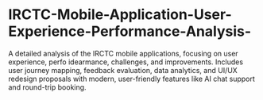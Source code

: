 # IRCTC-Mobile-Application-User-Experience-Performance-Analysis-
A detailed analysis of the IRCTC mobile applications, focusing on user experience, perfo idearmance, challenges, and improvements. Includes user journey mapping, feedback evaluation, data analytics, and UI/UX redesign proposals with modern, user-friendly features like AI chat support and round-trip booking.
